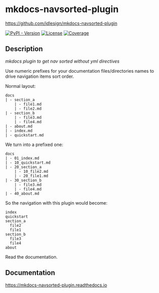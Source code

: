 # mkdocs-navsorted-plugin

https://github.com/idlesign/mkdocs-navsorted-plugin

[![PyPI - Version](https://img.shields.io/pypi/v/mkdocs-navsorted-plugin)](https://pypi.python.org/pypi/mkdocs-navsorted-plugin)
[![License](https://img.shields.io/pypi/l/mkdocs-navsorted-plugin)](https://pypi.python.org/pypi/mkdocs-navsorted-plugin)
[![Coverage](https://img.shields.io/coverallsCoverage/github/idlesign/mkdocs-navsorted-plugin)](https://coveralls.io/r/idlesign/mkdocs-navsorted-plugin)

## Description

*mkdocs plugin to get nav sorted without yml directives*

Use numeric prefixes for your documentation files/directories names
to drive navigation items sort order.


Normal layout:
```
docs
| - section_a
    | - file1.md
    | - file2.md
| - section_b
    | - file3.md
    | - file4.md
| - about.md
| - index.md
| - quickstart.md
```

We turn into a prefixed one:
```
docs
| - 01_index.md
| - 10_quickstart.md
| - 20_section_a
    | - 10_file2.md
    | - 20_file1.md
| - 30_section_b
    | - file3.md
    | - file4.md
| - 40_about.md
```

So the navigation with this plugin would become:
```
index
quickstart
section_a
  file2
  file1
section_b
  file3
  file4
about
```

Read the documentation.

## Documentation

https://mkdocs-navsorted-plugin.readthedocs.io
